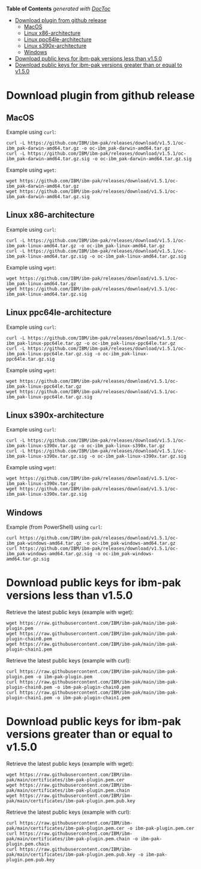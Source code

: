 <!-- START doctoc generated TOC please keep comment here to allow auto update -->
<!-- DON'T EDIT THIS SECTION, INSTEAD RE-RUN doctoc TO UPDATE -->
**Table of Contents**  *generated with [DocToc](https://github.com/thlorenz/doctoc)*

- [Download plugin from github release](#download-plugin-from-github-release)
  - [MacOS](#macos)
  - [Linux x86-architecture](#linux-x86-architecture)
  - [Linux ppc64le-architecture](#linux-ppc64le-architecture)
  - [Linux s390x-architecture](#linux-s390x-architecture)
  - [Windows](#windows)
- [Download public keys for ibm-pak versions less than v1.5.0](#download-public-keys-for-ibm-pak-versions-less-than-v150)
- [Download public keys for ibm-pak versions greater than or equal to v1.5.0](#download-public-keys-for-ibm-pak-versions-greater-than-or-equal-to-v150)

<!-- END doctoc generated TOC please keep comment here to allow auto update -->

# Download plugin from github release

## MacOS 

Example using `curl`:
```
curl -L https://github.com/IBM/ibm-pak/releases/download/v1.5.1/oc-ibm_pak-darwin-amd64.tar.gz -o oc-ibm_pak-darwin-amd64.tar.gz
curl -L https://github.com/IBM/ibm-pak/releases/download/v1.5.1/oc-ibm_pak-darwin-amd64.tar.gz.sig -o oc-ibm_pak-darwin-amd64.tar.gz.sig
```

Example using `wget`:
```
wget https://github.com/IBM/ibm-pak/releases/download/v1.5.1/oc-ibm_pak-darwin-amd64.tar.gz
wget https://github.com/IBM/ibm-pak/releases/download/v1.5.1/oc-ibm_pak-darwin-amd64.tar.gz.sig
```

## Linux x86-architecture

Example using `curl`:
```
curl -L https://github.com/IBM/ibm-pak/releases/download/v1.5.1/oc-ibm_pak-linux-amd64.tar.gz -o oc-ibm_pak-linux-amd64.tar.gz
curl -L https://github.com/IBM/ibm-pak/releases/download/v1.5.1/oc-ibm_pak-linux-amd64.tar.gz.sig -o oc-ibm_pak-linux-amd64.tar.gz.sig
```

Example using `wget`:
```
wget https://github.com/IBM/ibm-pak/releases/download/v1.5.1/oc-ibm_pak-linux-amd64.tar.gz
wget https://github.com/IBM/ibm-pak/releases/download/v1.5.1/oc-ibm_pak-linux-amd64.tar.gz.sig
```

## Linux ppc64le-architecture

Example using `curl`:
```
curl -L https://github.com/IBM/ibm-pak/releases/download/v1.5.1/oc-ibm_pak-linux-ppc64le.tar.gz -o oc-ibm_pak-linux-ppc64le.tar.gz
curl -L https://github.com/IBM/ibm-pak/releases/download/v1.5.1/oc-ibm_pak-linux-ppc64le.tar.gz.sig -o oc-ibm_pak-linux-ppc64le.tar.gz.sig
```

Example using `wget`:
```
wget https://github.com/IBM/ibm-pak/releases/download/v1.5.1/oc-ibm_pak-linux-ppc64le.tar.gz
wget https://github.com/IBM/ibm-pak/releases/download/v1.5.1/oc-ibm_pak-linux-ppc64le.tar.gz.sig
```

## Linux s390x-architecture

Example using `curl`:
```
curl -L https://github.com/IBM/ibm-pak/releases/download/v1.5.1/oc-ibm_pak-linux-s390x.tar.gz -o oc-ibm_pak-linux-s390x.tar.gz
curl -L https://github.com/IBM/ibm-pak/releases/download/v1.5.1/oc-ibm_pak-linux-s390x.tar.gz.sig -o oc-ibm_pak-linux-s390x.tar.gz.sig
```

Example using `wget`:
```
wget https://github.com/IBM/ibm-pak/releases/download/v1.5.1/oc-ibm_pak-linux-s390x.tar.gz
wget https://github.com/IBM/ibm-pak/releases/download/v1.5.1/oc-ibm_pak-linux-s390x.tar.gz.sig
```

## Windows

Example (from PowerShell) using `curl`:
```
curl https://github.com/IBM/ibm-pak/releases/download/v1.5.1/oc-ibm_pak-windows-amd64.tar.gz -o oc-ibm_pak-windows-amd64.tar.gz
curl https://github.com/IBM/ibm-pak/releases/download/v1.5.1/oc-ibm_pak-windows-amd64.tar.gz.sig -o oc-ibm_pak-windows-amd64.tar.gz.sig
```

# Download public keys for ibm-pak versions less than v1.5.0

Retrieve the latest public keys (example with wget):
```
wget https://raw.githubusercontent.com/IBM/ibm-pak/main/ibm-pak-plugin.pem
wget https://raw.githubusercontent.com/IBM/ibm-pak/main/ibm-pak-plugin-chain0.pem
wget https://raw.githubusercontent.com/IBM/ibm-pak/main/ibm-pak-plugin-chain1.pem
```

Retrieve the latest public keys (example with curl):
```
curl https://raw.githubusercontent.com/IBM/ibm-pak/main/ibm-pak-plugin.pem -o ibm-pak-plugin.pem
curl https://raw.githubusercontent.com/IBM/ibm-pak/main/ibm-pak-plugin-chain0.pem -o ibm-pak-plugin-chain0.pem
curl https://raw.githubusercontent.com/IBM/ibm-pak/main/ibm-pak-plugin-chain1.pem -o ibm-pak-plugin-chain1.pem
```

# Download public keys for ibm-pak versions greater than or equal to v1.5.0

Retrieve the latest public keys (example with wget):
```
wget https://raw.githubusercontent.com/IBM/ibm-pak/main/certificates/ibm-pak-plugin.pem.cer
wget https://raw.githubusercontent.com/IBM/ibm-pak/main/certificates/ibm-pak-plugin.pem.chain
wget https://raw.githubusercontent.com/IBM/ibm-pak/main/certificates/ibm-pak-plugin.pem.pub.key
```

Retrieve the latest public keys (example with curl):
```
curl https://raw.githubusercontent.com/IBM/ibm-pak/main/certificates/ibm-pak-plugin.pem.cer -o ibm-pak-plugin.pem.cer
curl https://raw.githubusercontent.com/IBM/ibm-pak/main/certificates/ibm-pak-plugin.pem.chain -o ibm-pak-plugin.pem.chain
curl https://raw.githubusercontent.com/IBM/ibm-pak/main/certificates/ibm-pak-plugin.pem.pub.key -o ibm-pak-plugin.pem.pub.key
```
